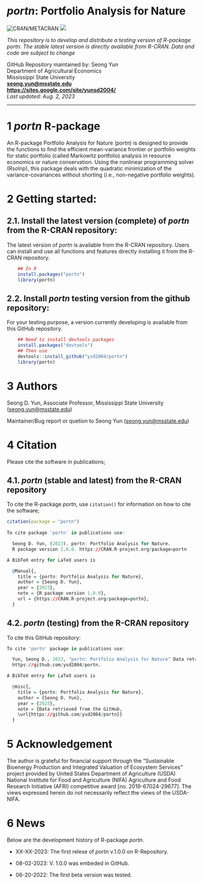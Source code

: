 # *portn*: Portfolio Analysis for Nature

![CRAN/METACRAN](https://img.shields.io/cran/v/portn?color=blue) ![](http://cranlogs.r-pkg.org/badges/grand-total/portn?color=blue) 

*This repository is to develop and distribute a testing version of R-package _portn_. The stable latest version is directly available from R-CRAN.*
*Data and code are subject to change*

GitHub Repository maintained by: Seong Yun\
Department of Agricultural Economics\
Mississippi State University\
**<seong.yun@msstate.edu>**\
**<https://sites.google.com/site/yunsd2004/>**\
*Last updated: Aug. 2, 2023*

------------------------------------------------------------------------

1 *portn* R-package
==========

An R-package Portfolio Analysis for Nature (*portn*) is designed to provide the functions to
find the efficient mean-variance frontier or portfolio weights for static portfolio (called  Markowitz portfolio) analysis in resource economics or nature conservation. Using the nonlinear programming solver (Rsolnp), this package deals with the quadratic minimization of the variance-covariances without shorting (i.e., non-negative portfolio weights).

2 Getting started:
==================

2.1. Install the latest version (complete) of *portn* from the R-CRAN repository:
--------------------------------------------------

The latest version of *portn* is available from the R-CRAN repository. Users can install and use all functions and features directly installing it from the R-CRAN repository.

``` r
    ## In R
    install.packages("portn")
    library(portn)
```

2.2. Install *portn* testing version from the github repository:
---------------------------------
For your testing purpose, a version currently developing is available from this GitHub repository.


``` r
    ## Need to install devtools packages
    install.packages("devtools")
    ## Then use
    devtools::install_github("ysd2004/portn")
    library(portn)
```

3 Authors
====================================
Seong D. Yun, Associate Professor, Mississippi State University (<seong.yun@msstate.edu>)

Maintainer/Bug report or quetion to Seong Yun (<seong.yun@msstate.edu>)

4 Citation
====================================
Please cite the software in publications;

4.1. *portn* (stable and latest) from the R-CRAN repository
---------------------------------
To cite the R-package *portn*, use `citation()` for information on how to cite the software;

```r
citation(package = "portn")
 
To cite package 'portn' in publications use:

  Seong D. Yun, (2023). portn: Portfolio Analysis for Nature. 
  R package version 1.0.0. https://CRAN.R-project.org/package=portn

A BibTeX entry for LaTeX users is

  @Manual{,
    title = {portn: Portfolio Analysis for Nature},
    author = {Seong D. Yun},
    year = {2023},
    note = {R package version 1.0.0},
    url = {https://CRAN.R-project.org/package=portn},
  }
```

4.2. *portn* (testing) from the R-CRAN repository
---------------------------------
To cite this GitHub repository:

```r
To cite 'portn' package in publications use:

  Yun, Seong D., 2023, "portn: Portfolio Analysis for Nature" Data retrieved from the GitHub,
  https://github.com/ysd2004/portn.

A BibTeX entry for LaTeX users is

  @misc{,
    title = {portn: Portfolio Analysis for Nature},
    author = {Seong D. Yun},
    year = {2023},
    note = {Data retrieved from the GitHub,
    \url{https://github.com/ysd2004/portn}}
  }
```

5 Acknowledgement
====================================
The author is grateful for financial support through the “Sustainable Bioenergy Production and Integrated Valuation of Ecosystem Services” project provided by United States Department of Agriculture (USDA) National Institute for Food and Agriculture (NIFA) Agriculture and Food Research Initiative (AFRI) competitive award [no. 2019-67024-29677]. The views expressed herein do not necessarily reflect the views of the USDA-NIFA. 

6 News
====================================

Below are the development history of R-package *portn*.

* XX-XX-2023: The first relese of *portn* v.1.0.0 on R-Repository.

* 08-02-2023: V. 1.0.0 was embeded in GitHub.

* 06-20-2022: The first beta version was tested.


